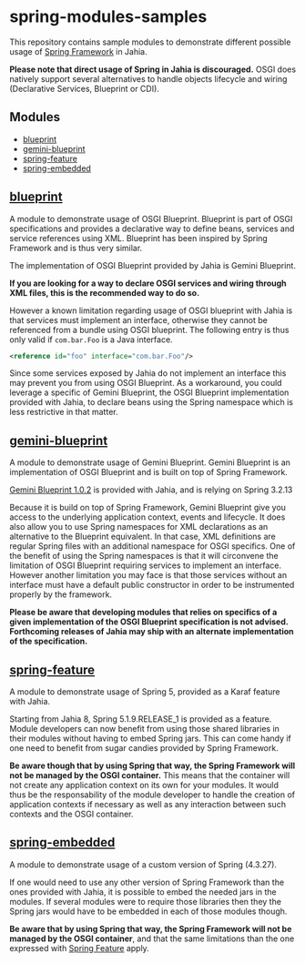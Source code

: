 # spring-modules-samples

This repository contains sample modules to demonstrate different possible usage of <a href="https://spring.io/">Spring Framework</a>
in Jahia.

**Please note that direct usage of Spring in Jahia is discouraged.** OSGI does natively support several alternatives to handle
objects lifecycle and wiring (Declarative Services, Blueprint or CDI).

## Modules

- [blueprint](#blueprint)
- [gemini-blueprint](#gemini-blueprint)
- [spring-feature](#spring-feature)
- [spring-embedded](#spring-embedded)

## [blueprint](./blueprint)

A module to demonstrate usage of OSGI Blueprint. Blueprint is part of OSGI specifications
and provides a declarative way to define beans, services and service references using XML.
Blueprint has been inspired by Spring Framework and is thus very similar.

The implementation of OSGI Blueprint provided by Jahia is Gemini Blueprint.

**If you are looking for a way to declare OSGI services and wiring through XML files, this is
the recommended way to do so.**

However a known limitation regarding usage of OSGI blueprint with Jahia is that services must
implement an interface, otherwise they cannot be referenced from a bundle using OSGI blueprint.
The following entry is thus only valid if `com.bar.Foo` is a Java interface.

```xml
<reference id="foo" interface="com.bar.Foo"/>
```

Since some services exposed by Jahia do not implement an interface this may prevent you from using OSGI Blueprint. As a workaround, you could leverage a specific of Gemini Blueprint, the OSGI Blueprint implementation provided with Jahia, to declare beans using the Spring namespace which is less restrictive in that matter.

## [gemini-blueprint](./gemini-blueprint)

A module to demonstrate usage of Gemini Blueprint. Gemini Blueprint is an implementation of OSGI Blueprint and is built on top of Spring Framework.

[Gemini Blueprint 1.0.2](https://www.eclipse.org/gemini/blueprint/documentation/reference/1.0.2.RELEASE/html/blueprint.html) is provided with Jahia, and is relying on Spring 3.2.13

Because it is build on top of Spring Framework, Gemini Blueprint give you access to the underlying application context, events and lifecycle. It does also allow you to use Spring namespaces for XML declarations as an alternative to the Blueprint equivalent. In that case, XML definitions are regular Spring files with an additional namespace for OSGI specifics. One of the benefit of using the Spring namespaces is that it will circonvene the limitation of OSGI Blueprint requiring services to implement an interface. However another limitation you may face is that those services without an interface must have a default public constructor in order to be instrumented properly by the framework.

**Please be aware that developing modules that relies on specifics of a given implementation of the OSGI Blueprint
specification is not advised. Forthcoming releases of Jahia may ship with an alternate implementation of the specification.**

## [spring-feature](./spring-feature)

A module to demonstrate usage of Spring 5, provided as a Karaf feature with Jahia.

Starting from Jahia 8, Spring 5.1.9.RELEASE_1 is provided as a feature. Module developers can now benefit from using those shared libraries in their modules without having to embed Spring jars. This can come handy if one need to benefit from sugar candies provided by Spring Framework.

**Be aware though that by using Spring that way, the Spring Framework will not be managed by the OSGI container.**
This means that the container will not create any application context on its own for your modules. It would
thus be the responsability of the module developer to handle the creation of application contexts if necessary
as well as any interaction between such contexts and the OSGI container.

## [spring-embedded](./spring-embedded)

A module to demonstrate usage of a custom version of Spring (4.3.27).

If one would need to use any other version of Spring Framework than the ones provided with Jahia, it is possible
to embed the needed jars in the modules. If several modules were to require those libraries then they the Spring
jars would have to be embedded in each of those modules though.

**Be aware that by using Spring that way, the Spring Framework will not be managed by the OSGI container**, and
that the same limitations than the one expressed with [Spring Feature](#spring-feature) apply.
